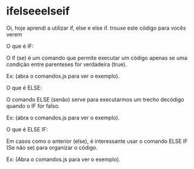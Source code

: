 # ifelseeelseif
Oi, hoje aprendi a utilizar if, else e else if. trouxe este código para vocês verem

O que é IF:

O if (se) é um comando que permite executar um código apenas se uma condição
entre parenteses for verdadeira (true).

Ex: (abra o comandos.js para ver o exemplo).

O que é ELSE:

O comando ELSE (senão) serve para executarmos um trecho decódigo quando o IF for falso.

Ex: (abra o comandos.js para ver o exemplo).

O que é ELSE IF:

Em casos como o anterior (else), é interessante usar o comando ELSE IF (Se não se) para organizar o código.

Ex: (Abra o comandos.js para ver o exemplo).
